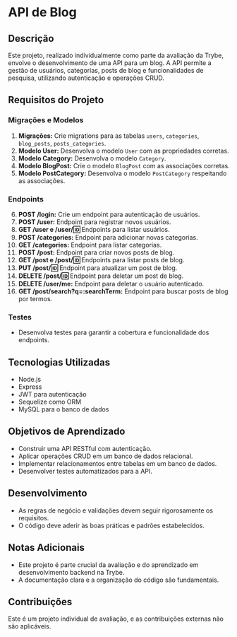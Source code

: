 # API de Blog 

## Descrição
Este projeto, realizado individualmente como parte da avaliação da Trybe, envolve o desenvolvimento de uma API para um blog. A API permite a gestão de usuários, categorias, posts de blog e funcionalidades de pesquisa, utilizando autenticação e operações CRUD.

## Requisitos do Projeto

### Migrações e Modelos
1. **Migrações:** Crie migrations para as tabelas `users`, `categories`, `blog_posts`, `posts_categories`.
2. **Modelo User:** Desenvolva o modelo `User` com as propriedades corretas.
3. **Modelo Category:** Desenvolva o modelo `Category`.
4. **Modelo BlogPost:** Crie o modelo `BlogPost` com as associações corretas.
5. **Modelo PostCategory:** Desenvolva o modelo `PostCategory` respeitando as associações.

### Endpoints
6. **POST /login:** Crie um endpoint para autenticação de usuários.
7. **POST /user:** Endpoint para registrar novos usuários.
8. **GET /user e /user/:id:** Endpoints para listar usuários.
9. **POST /categories:** Endpoint para adicionar novas categorias.
10. **GET /categories:** Endpoint para listar categorias.
11. **POST /post:** Endpoint para criar novos posts de blog.
12. **GET /post e /post/:id:** Endpoints para listar posts de blog.
13. **PUT /post/:id:** Endpoint para atualizar um post de blog.
14. **DELETE /post/:id:** Endpoint para deletar um post de blog.
15. **DELETE /user/me:** Endpoint para deletar o usuário autenticado.
16. **GET /post/search?q=:searchTerm:** Endpoint para buscar posts de blog por termos.

### Testes
- Desenvolva testes para garantir a cobertura e funcionalidade dos endpoints.

## Tecnologias Utilizadas
- Node.js
- Express
- JWT para autenticação
- Sequelize como ORM
- MySQL para o banco de dados

## Objetivos de Aprendizado
- Construir uma API RESTful com autenticação.
- Aplicar operações CRUD em um banco de dados relacional.
- Implementar relacionamentos entre tabelas em um banco de dados.
- Desenvolver testes automatizados para a API.

## Desenvolvimento
- As regras de negócio e validações devem seguir rigorosamente os requisitos.
- O código deve aderir às boas práticas e padrões estabelecidos.

## Notas Adicionais
- Este projeto é parte crucial da avaliação e do aprendizado em desenvolvimento backend na Trybe.
- A documentação clara e a organização do código são fundamentais.

## Contribuições
Este é um projeto individual de avaliação, e as contribuições externas não são aplicáveis.

